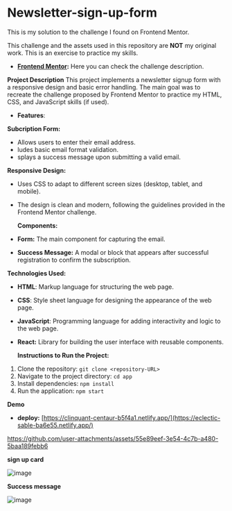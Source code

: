 # Newsletter-sign-up-form
This is my solution to the challenge I found on Frontend Mentor.


This challenge and the assets used in this repository are **NOT** my original work. This is an exercise to practice my skills.


* **[Frontend Mentor](https://www.frontendmentor.io/challenges/newsletter-signup-form-with-success-message-3FC1AZbNrv):** Here you can check the challenge description.

**Project Description**
This project implements a newsletter signup form with a responsive design and basic error handling. The main goal was to recreate the challenge proposed by Frontend Mentor to practice my HTML, CSS, and JavaScript skills (if used).

- **Features**:

**Subcription Form:**  
-    Allows users to enter their email address.
-   ludes basic email format validation.
-  splays a success message upon submitting a valid email.
  
 **Responsive Design:** 
 - Uses CSS to adapt to different screen sizes (desktop, tablet, and mobile).
- The design is clean and modern, following the guidelines provided in the Frontend Mentor challenge.

  **Components:**

- **Form:** The main component for capturing the email.

- **Success Message:** A modal or block that appears after successful registration to confirm the subscription.

**Technologies Used:**

- **HTML**: Markup language for structuring the web page.
- **CSS**: Style sheet language for designing the appearance of the web page.
- **JavaScript**: Programming language for adding interactivity and logic to the web page.
- **React:** Library for building the user interface with reusable components.

  **Instructions to Run the Project:**

1. Clone the repository: `git clone <repository-URL>`
2. Navigate to the project directory: `cd app`
3. Install dependencies: `npm install`
4. Run the application: `npm start`

**Demo**
-   **deploy:** [https://clinquant-centaur-b5f4a1.netlify.app/](https://eclectic-sable-ba6e55.netlify.app/)

https://github.com/user-attachments/assets/55e89eef-3e54-4c7b-a480-5baa189febb6

**sign up card**

![image](https://github.com/user-attachments/assets/a605154d-94bc-44b8-9091-5c5274b26888)






**Success message**

![image](https://github.com/user-attachments/assets/f79c79ab-bfb4-41e2-ab5d-782ea958e090)

